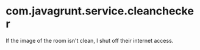 # com.javagrunt.service.cleanchecker

If the image of the room isn't clean, I shut off their internet access.
